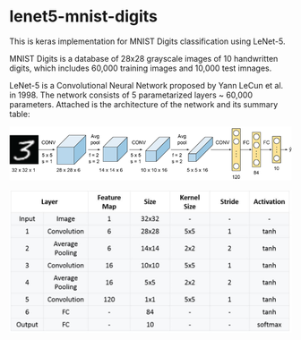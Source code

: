 # lenet5-mnist-digits

This is keras implementation for MNIST Digits classification using LeNet-5. 

MNIST Digits is a database of 28x28 grayscale images of 10 handwritten digits, which includes 60,000 training images and 10,000 test imnages. 

LeNet-5 is a Convolutional Neural Network proposed by Yann LeCun et al. in 1998. The network consists of 5 parametarized layers ~ 60,000 parameters. Attached is the architecture of the network and its summary table:

![1](/lenet5-architecture/pic1.png)

![2](/lenet5-architecture/pic2.png)
